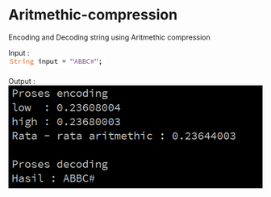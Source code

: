 # Aritmethic-compression
Encoding and Decoding string using Aritmethic compression

Input : \
![GitHub Logo](/input.png)

Output : \
![GitHub Logo](/output.png)

